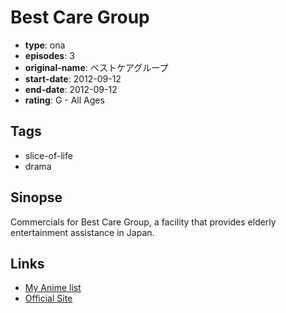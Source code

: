 # Best Care Group

-   **type**: ona
-   **episodes**: 3
-   **original-name**: ベストケアグループ
-   **start-date**: 2012-09-12
-   **end-date**: 2012-09-12
-   **rating**: G - All Ages

## Tags

-   slice-of-life
-   drama

## Sinopse

Commercials for Best Care Group, a facility that provides elderly entertainment assistance in Japan.

## Links

-   [My Anime list](https://myanimelist.net/anime/33940/Best_Care_Group)
-   [Official Site](https://www.youtube.com/user/bestcare1999/videos)

